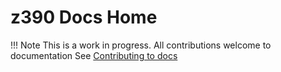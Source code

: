 # z390 Docs Home

!!! Note
    This is a work in progress.
    All contributions welcome to documentation
    See [Contributing to docs](contribute-docs.md)